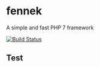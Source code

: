 fennek
===
A simple and fast PHP 7 framework

[![Build Status](https://travis-ci.org/u-nik/fennek-framework.svg?branch=master)](https://travis-ci.org/u-nik/fennek-framework)

## Test